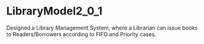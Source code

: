 # LibraryModel2_0_1

Designed a Library Management System, where a Librarian can issue books to Readers/Borrowers according to FIFO and Priority cases.
